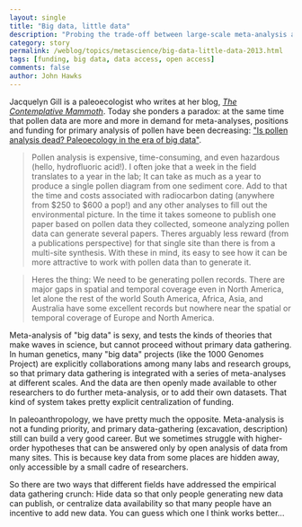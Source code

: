 ```yaml
---
layout: single 
title: "Big data, little data" 
description: "Probing the trade-off between large-scale meta-analysis and empirical data collection" 
category: story
permalink: /weblog/topics/metascience/big-data-little-data-2013.html
tags: [funding, big data, data access, open access] 
comments: false 
author: John Hawks 
---
```


Jacquelyn Gill is a paleoecologist who writes at her blog, <a href="http://contemplativemammoth.wordpress.com"><em>The Contemplative Mammoth</em></a>. Today she ponders a paradox: at the same time that pollen data are more and more in demand for meta-analyses, positions and funding for primary analysis of pollen have been decreasing: <a href="http://contemplativemammoth.wordpress.com/2013/07/10/is-pollen-analysis-dead-paleoecology-in-the-era-of-big-data/">"Is pollen analysis dead? Paleoecology in the era of big data"</a>. 

<blockquote>Pollen analysis is expensive, time-consuming, and even hazardous (hello, hydrofluoric acid!). I often joke that a week in the field translates to a year in the lab; It can take as much as a year to produce a single pollen diagram from one sediment core. Add to that the time and costs associated with radiocarbon dating (anywhere from $250 to $600 a pop!) and any other analyses to fill out the environmental picture. In the time it takes someone to publish one paper based on pollen data they collected, someone analyzing pollen data can generate several papers. Theres arguably less reward (from a publications perspective) for that single site than there is from a multi-site synthesis. With these in mind, its easy to see how it can be more attractive to work with pollen data than to generate it.</blockquote>

<blockquote>Heres the thing: We need to be generating pollen records. There are major gaps in spatial and temporal coverage even in North America, let alone the rest of the world South America, Africa, Asia, and Australia have some excellent records but nowhere near the spatial or temporal coverage of Europe and North America.</blockquote>

Meta-analysis of "big data" is sexy, and tests the kinds of theories that make waves in science, but cannot proceed without primary data gathering. In human genetics, many "big data" projects (like the 1000 Genomes Project) are explicitly collaborations among many labs and research groups, so that primary data gathering is integrated with a series of meta-analyses at different scales. And the data are then openly made available to other researchers to do further meta-analysis, or to add their own datasets. That kind of system takes pretty explicit centralization of funding. 

In paleoanthropology, we have pretty much the opposite. Meta-analysis is not a funding priority, and primary data-gathering (excavation, description) still can build a very good career. But we sometimes struggle with higher-order hypotheses that can be answered only by open analysis of data from many sites. This is because key data from some places are hidden away, only accessible by a small cadre of researchers. 

So there are two ways that different fields have addressed the empirical data gathering crunch: Hide data so that only people generating new data can publish, or centralize data availability so that many people have an incentive to add new data. You can guess which one I think works better...

